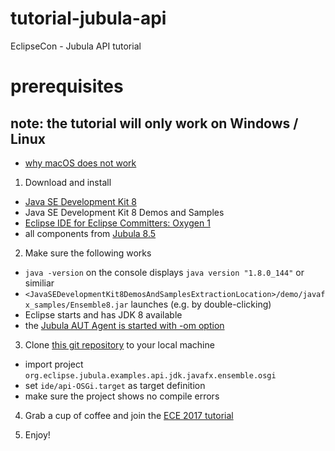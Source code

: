 # tutorial-jubula-api
EclipseCon - Jubula API tutorial

# prerequisites

## note: the tutorial will only work on Windows / Linux
- [why macOS does not work](http://eclip.se/525658)

1. Download and install
- [Java SE Development Kit 8](http://www.oracle.com/technetwork/java/javase/downloads/index.html)
- Java SE Development Kit 8 Demos and Samples 
- [Eclipse IDE for Eclipse Committers: Oxygen 1](http://www.eclipse.org/downloads/packages/eclipse-ide-eclipse-committers/oxygen1)
- all components from [Jubula 8.5](https://testing.bredex.de/jubula-download-page.html)

2. Make sure the following works
- `java -version` on the console displays `java version "1.8.0_144"` or similiar
- `<JavaSEDevelopmentKit8DemosAndSamplesExtractionLocation>/demo/javafx_samples/Ensemble8.jar` launches (e.g. by double-clicking)
- Eclipse starts and has JDK 8 available
- the [Jubula AUT Agent is started with -om option](https://testing.bredex.de/faqs/jubula-api-setup.html)

3. Clone [this git repository](https://github.com/open-co-de/tutorial-jubula-api.git) to your local machine
- import project `org.eclipse.jubula.examples.api.jdk.javafx.ensemble.osgi`
- set `ide/api-OSGi.target` as target definition
- make sure the project shows no compile errors

4. Grab a cup of coffee and join the [ECE 2017 tutorial](https://www.eclipsecon.org/europe2017/session/ui-test-automation-using-jubula-api-why-how-and-what)

5. Enjoy!
